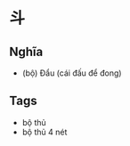 # 斗

## Nghĩa
* (bộ) Đẩu (cái đấu để đong)

## Tags
* bộ thủ
* bộ thủ 4 nét

<script>window.HANZI_FIELD='斗';</script>
